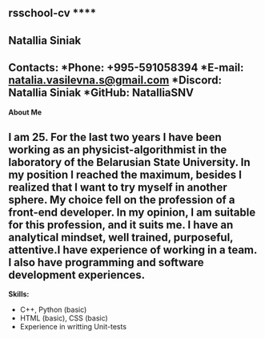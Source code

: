 **rsschool-cv** ****
-----
**Natallia Siniak**
-----
**Contacts:**
***Phone:** +995-591058394
***E-mail:** natalia.vasilevna.s@gmail.com
***Discord:** Natallia Siniak
***GitHub:** NatalliaSNV
-----
**About Me**

I am 25. For the last two years I have been working as an physicist-algorithmist in the laboratory of the Belarusian State University. In my position I reached the maximum, besides I realized that I want to try myself in another sphere. My choice fell on the profession of a front-end developer. In my opinion, I am suitable for this profession, and it suits me. I have an analytical mindset, well trained, purposeful, attentive.I have experience of working in a team. I also have programming and software development experiences.
-----
**Skills:**
* C++, Python (basic)
* HTML (basic), CSS (basic)
* Experience in writting Unit-tests